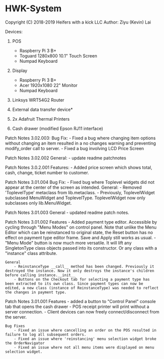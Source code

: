 # HWK-System

Copyright (C) 2018-2019 Heifers with a kick LLC
Author: Ziyu (Kevin) Lai

Devices:

1. POS
    - Raspberry Pi 3 B+
    - Toguard 1280x800 10.1" Touch Screen
    - Numpad Keyboard

2. Display
    - Raspberry Pi 3 B+
    - Acer 1920x1080 22" Monitor
    - Numpad Keyboard

3. Linksys WRT54G2 Router

4. External data transfer device*

5. 2x Adafruit Thermal Printers

6. Cash drawer (modified Epson RJ11 interface)

Patch Notes 3.02.003:
    Bug Fix:
        - Fixed a bug where changing item options without changing an item resulted in a no changes warning and preventing modify_order call to server.
        - Fixed a bug involving LCD Price Screen

Patch Notes 3.02.002
    General:
        - update readme patchnotes

Patch Notes 3.0.2.001
    Features:
        - Added price screen which shows total, cash, change, ticket number to customer.
        
Patch Notes 3.01.004
    Bug Fix:
        - Fixed bug where Toplevel widgets did not appear at the center of the screen as intended.
    General:
        - Removed 'ToplevelType' metaclass from lib.metaclass. 
        - Previously, ToplevelWidget subclassed MenuWidget and ToplevelType. ToplevelWidget now only subclasses only lib.MenuWidget.

Patch Notes 3.01.003
    General
        - updated readme patch notes.

Patch Notes 3.01.002
    Features
        - Added payment type editor. Accessible by cycling through "Menu Modes" on control panel. Note that unlike the Menu Editor which can be reinstanced to original state, the Reset button has no effect on payment type editor frame. Save and Apply still works as usual.
        - "Menu Mode" button is now much more versatile. It will lift any SingletonType class objects passed into its constructor. Or any class with a "instance" class attribute.

    General
        - ReinstanceType __call__ method has been changed. Previously it destroyed the instance. Now it only destroys the instance's children     before calling instance.__init__
        - Buttons on the Checkout tab for selecting a payment type has been extracted to its own class. Since payment types can now be edited, a new class (instance of ReinstanceType) was needed to reflect the changes in payment type.

Patch Notes 3.01.001
    Features
        - added a button to "Control Panel" console tab that opens the cash drawer
        - POS receipt printer will print without a server connection.
        - Client devices can now freely connect/disconnect from the server.
        
    Bug Fixes
        - Fixed an issue where cancelling an order on the POS resulted in failure to log all subsequent orders.
        - Fixed an issue where 'reinstancing' menu selection widget broke the OrderNavigator
        - Fixed an issue where not all menu items were displayed on menu selection widget.